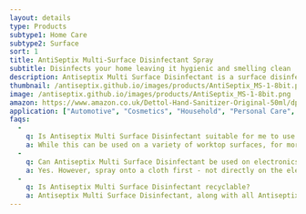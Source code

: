 ```yaml
---
layout: details
type: Products
subtype1: Home Care
subtype2: Surface
sort: 1
title: AntiSeptix Multi-Surface Disinfectant Spray
subtitle: Disinfects your home leaving it hygienic and smelling clean 
description: Antiseptix Multi Surface Disinfectant is a surface disinfectant spray that kills 99.9% of bacteria, fungus and viruses, including E.coli, salmonella, coronavirus, poliovirus, norovirus, monkey pox and flu. Antiseptix Multi Surface Disinfectant is a chemical free, ZERO alcohol, non-toxic, fragrance-free disinfectant that has odour eliminating properties, as well as being harmless to the skin.
thumbnail: /antiseptix.github.io/images/products/AntiSeptix_MS-1-8bit.png
image: /antiseptix.github.io/images/products/AntiSeptix_MS-1-8bit.png
amazon: https://www.amazon.co.uk/Dettol-Hand-Sanitizer-Original-50ml/dp/B08HYQW9GP/ref=sr_1_4?keywords=dettol+instant+hand+sanitizer&qid=1661961971&refinements=p_76%3A419158031&rnid=419157031&rps=1&sprefix=dettol+instant+%2Caps%2C80&sr=8-4
application: ["Automotive", "Cosmetics", "Household", "Personal Care", "Pet Care", "Recreational Activities", "Travel"]
faqs:
  -
    q: Is Antiseptix Multi Surface Disinfectant suitable for me to use on my worktop?
    a: While this can be used on a variety of worktop surfaces, for more detail, refer to the product use on the product label on the bottle.
  -
    q: Can Antiseptix Multi Surface Disinfectant be used on electronics?
    a: Yes. However, spray onto a cloth first - not directly on the electronic device - before wiping.
  -
    q: Is Antiseptix Multi Surface Disinfectant recyclable?
    a: Antiseptix Multi Surface Disinfectant, along with all Antiseptix products are recyclable. We urge our customers to tear off the label of the Antiseptix Multi Surface Disinfectant  bottle using the perforated peal. All components can we be recycled. A thank you in advanced for helping us recycle and save the environment.
---
```


